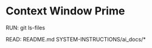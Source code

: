 # Context Window Prime

RUN:
    git ls-files

READ:
    README.md
    SYSTEM-INSTRUCTIONS/ai_docs/*